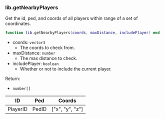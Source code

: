 ### lib.getNearbyPlayers

Get the id, ped, and coords of all players within range of a set of coordinates.

```lua
function lib.getNearbyPlayers(coords, maxDistance, includePlayer) end
```

* coords: `vector3`
  * The coords to check from.
* maxDistance: `number`
  * The max distance to check.
* includePlayer: `boolean`
  * Whether or not to include the current player.

Return:

* `number[]`

|    ID   |       Ped     |     Coords    |
| ------------- | ------------- | ------------- |
| PlayerID  | PedID  | ["x", "y", "z"]  |
